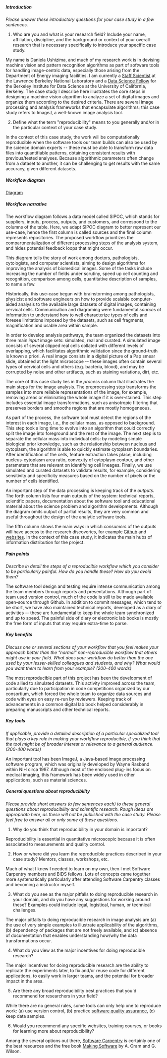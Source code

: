 ##### Introduction
*Please answer these introductory questions for your case study in a few sentences.*

1) Who are you and what is your research field? Include your name, affiliation, discipline, and the background or context of your overall research that is necessary specifically to introduce your specific case study.

My name is Daniela Ushizima, and much of my research work is in devising machine vision and pattern recognition algorithms as part of software tools for handling image-centric data, especially those arising from the Department of Energy imaging facilities. I am currently a [Staff Scientist](http://vis.lbl.gov/~daniela) at the Lawrence Berkeley National Laboratory and a [Data Science Fellow](https://bids.berkeley.edu/people/daniela-ushizima) for the Berkeley Institute for Data Science at the University of California, Berkeley. The case study I describe here illustrates the core steps in designing a machine vision algorithm to analyze a set of digital images and organize them according to the desired criteria. There are several image processing and analysis frameworks that encapsulate algorithms; this case study refers to ImageJ, a well-known image analysis tool.

2) Define what the term "reproducibility" means to you generally and/or in the particular context of your case study.

In the context of this case study, the work will be computationally reproducible when the software tools our team builds can also be used by the science domain experts -- these must be able to transform raw data files into quantifiable patterns, obtaining consistent results with previous/tested analyses. Because algorithmic parameters often change from a dataset to another, it can be challenging to get results with the same accuracy, given different datasets.

##### Workflow diagram

[Diagram](dushizima.pdf)

##### Workflow narrative

The workflow diagram follows a data model called SIPOC, which stands for suppliers, inputs, process, outputs, and customers, and correspond to the columns of the table. Here, we adapt SIPOC diagram to better represent our use-case, hence the first column is called sources and the final column represents repositories. The proposed workflow prioritizes the compartmentalization of different processing steps of the analysis system, and hides potential feedback loops that might occur.

This diagram tells the story of work among doctors, pathologists, cytologists, and computer scientists, aiming to design algorithms for improving the analysis of biomedical images. Some of the tasks include increasing the number of fields under scrutiny, speed up cell counting and recognition, comparison among cells, quantitative description of samples, to name a few.

Historically, this use-case begun with brainstorming among pathologists, physicist and software engineers on how to provide scalable computer-aided analysis to the available large datasets of digital images, containing cervical cells. Communication and diagraming were fundamental *sources* of information to understand how to well characterize types of cells and foresee limitations imposed by the datasets, such as cell fragments, magnification and usable area within sample.

In order to develop analysis pathways, the team organized the datasets into three main *input* image sets: simulated, real and curated. A simulated image consists of several clipped real cells collated with different levels of overlapping, which facilitates algorithmic validation since the ground-truth is known a priori. A real image consists in a digital picture of a Pap smear slide, obtained at the light microscope -- these images often contain several types of cervical cells and others (e.g. bacteria, blood), and may be corrupted by noise and other artifacts, such as staining variations, dirt, etc.

The core of this case study lies in the *process* column that illustrates the main steps for the image analysis. The preprocessing step transforms the samples into more reliable representations of the image, for example, removing areas or eliminating the whole image if it is over-stained. This step includes essential image transformations, such as anisotropic filtering that preserves borders and smooths regions that are mostly homogeneous.

As part of the process, the software tool must detect the regions of the interest in each image, i.e., the cellular mass, as opposed to background. This step took a long time to evolve into an algorithm that could correctly split the image into foreground and the rest of the image. The next step is to separate the cellular mass into individual cells: by modeling simple biological prior knowledge, such as the relationship between nucleus and cytoplasm, the algorithm is able to quickly estimate cytoplasm boundaries. After identification of the cells, feature extraction takes place, including nucleus-cytoplasm area ratio, convexity of cytoplasm contour, and other parameters that are relevant on identifying cell lineages. Finally, we use simulated and curated datasets to validate results, for example, considering sensitivity and specificity measures based on the number of pixels or the number of cells identified.

An important step of the data processing is keeping track of the *outputs*. The forth column lists four main outputs of the system: technical reports, scientific papers, documentation about the software tool and educational material about the science problem and algorithm developments. Although the diagram omits output of partial results, they are very common and useful  throughout the design of the analytic software tools.

The fifth column shows the main ways in which *consumers* of the outputs will have access to the research discoveries, for example [Github](https://github.com/dani-lbnl/CRIC) and [websites](https://sites.google.com/site/cervicalcancercell/). In the context of this case study, it indicates the main hubs of information distribution for the project.


##### Pain points
*Describe in detail the steps of a reproducible workflow which you consider to be particularly painful. How do you handle these? How do you avoid them?*

The software tool design and testing require intense communication among the team members through reports and presentations. Although part of team used version control, much of the code is still to be made available open-source through Github. In addition to commit messages, which tend to be short, we have also maintained technical reports, developed as a diary of activities -- these are fundamental to keep the whole team synchronized and up to speed. The painful side of diary or electronic lab books is mostly the free form of inputs that may require extra-time to parse.

##### Key benefits
*Discuss one or several sections of your workflow that you feel makes your approach better than the "normal" non-reproducible workflow that others might use in your field. What does your workflow do better than the one used by your lesser-skilled colleagues and students, and why? What would you want them to learn from your example? (200-400 words)*

The most reproducible part of this project has been the development of code allied to simulated datasets. This activity improved across the team, particularly due to participation in code competitions organized by our consortium, which forced the whole team to organize data sources and code with eyes on easy re-run by reviewers. Keeping track of advancements in a common digital lab book helped considerably in preparing manuscripts and other technical reports.


##### Key tools
*If applicable, provide a detailed description of a particular specialized tool that plays a key role in making your workflow reproducible, if you think that the tool might be of broader interest or relevance to a general audience. (200-400 words)*

An important tool has been ImageJ, a Java-based image processing software program, which was originally developed by Wayne Rasband within NIH circa 1997. Although most of the enclosed plug-ins focus on medical imaging, this framework has been widely used in other applications, such as material sciences.

##### General questions about reproducibility

*Please provide short answers (a few sentences each) to these general questions about reproducibility and scientific research. Rough ideas are appropriate here, as these will not be published with the case study. Please feel free to answer all or only some of these questions.*

1) Why do you think that reproducibility in your domain is important?

Reproducibility is essential in quantitative microscopic because it is often associated to measurements and quality control.

2) How or where did you learn the reproducible practices described in your case study? Mentors, classes, workshops, etc.

Much of what I knew I needed to learn on my own, then I met Software Carpentry members and BIDS fellows. Lots of concepts came together more systematically particularly after attending Software Carpentry classes and becoming a instructor myself.

3) What do you see as the major pitfalls to doing reproducible research in your domain, and do you have any suggestions for working around these? Examples could include legal, logistical, human, or technical challenges.

The major pitfalls to doing reproducible research in image analysis are (a) the use of very simple examples to illustrate applicability of the algorithms, (b) dependency of packages that are not freely available, and (c) absence of documentation that enables understanding how/why the data transformations occur.

4) What do you view as the major incentives for doing reproducible research?

The major incentives for doing reproducible research are the ability to replicate the experiments later, to fix and/or reuse code for different applications, to easily work in larger teams, and the potential for broader impact in the area.

5) Are there any broad reproducibility best practices that you'd recommend for researchers in your field?

While there are no general rules, some tools can only help one to reproduce work: (a) use version control, (b) practice [software quality assurance](https://en.wikipedia.org/wiki/Software_quality_assurance), (c) keep data samples.

6) Would you recommend any specific websites, training courses, or books for learning more about reproducibility?

Among the several options out there, [Software Carpentry](software-carpentry.org) is certainly one of the best resources and the free book [Making Software](http://deca.cuc.edu.cn/Community/cfs-filesystemfile.ashx/__key/CommunityServer.Components.PostAttachments/00.00.00.22.46/Oreilly.Making.Software.Oct.2010.pdf) by A. Oram and G. Wilson.
